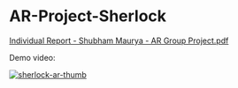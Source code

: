 # AR-Project-Sherlock

[Individual Report - Shubham Maurya - AR Group Project.pdf](https://github.com/YesItsSKM/AR-Project---Sherlock/files/8170424/Individual.Report.-.Shubham.Maurya.-.AR.Group.Project.pdf)

Demo video:

[![sherlock-ar-thumb](https://user-images.githubusercontent.com/36617987/156383390-f60a6345-5d46-4da9-b50b-66d9200bc896.jpg)](https://vimeo.com/683819133)

